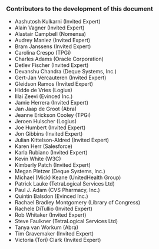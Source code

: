 ### Contributors to the development of this document

- Aashutosh Kulkarni (Invited Expert)
- Alain Vagner (Invited Expert)
- Alastair Campbell (Nomensa)
- Audrey Maniez (Invited Expert)
- Bram Janssens (Invited Expert)
- Carolina Crespo (TPGi)
- Charles Adams (Oracle Corporation)
- Detlev Fischer (Invited Expert)
- Devanshu Chandra (Deque Systems, Inc.)
- Gert-Jan Vercauteren (Invited Expert)
- Gleidson Ramos (Invited Expert)
- Hidde de Vries (Logius)
- Illai Zeevi (Evinced Inc.)
- Jamie Herrera (Invited Expert)
- Jan Jaap de Groot (Abra)
- Jeanne Erickson Cooley (TPGi)
- Jeroen Hulscher (Logius)
- Joe Humbert (Invited Expert)
- Jon Gibbins (Invited Expert)
- Julian Kittelson-Aldred (Invited Expert)
- Karen Herr (Salesforce)
- Karla Rubiano (Invited Expert)
- Kevin White (W3C)
- Kimberly Patch (Invited Expert)
- Megan Pletzer (Deque Systems, Inc.)
- Michael (Mick) Keane (UnitedHealth Group)
- Patrick Lauke (TetraLogical Services Ltd)
- Paul J. Adam (CVS Pharmacy, Inc.)
- Quintin Balsdon (Evinced Inc.)
- Rachael Bradley Montgomery (Library of Congress)
- Rachele DiTullio (Invited Expert)
- Rob Whitaker (Invited Expert)
- Steve Faulkner (TetraLogical Services Ltd)
- Tanya van Workum (Abra)
- Tim Gravemaker (Invited Expert)
- Victoria (Tori) Clark (Invited Expert)
